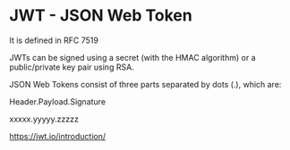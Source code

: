 # JWT - JSON Web Token

It is defined in RFC 7519

JWTs can be signed using a secret (with the HMAC algorithm) or a public/private key pair using RSA.

JSON Web Tokens consist of three parts separated by dots (.), which are:

Header.Payload.Signature

xxxxx.yyyyy.zzzzz

https://jwt.io/introduction/

